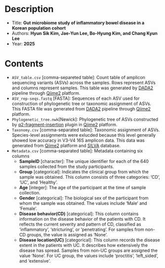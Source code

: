 # Description
- Title: **Gut microbiome study of inflammatory bowel disease in a Korean population cohort**
- Authors: **Hyun Sik Kim, Jae-Yun Lee, Bo-Hyung Kim, and Chang Kyun Lee**
- Year: **2025**

# Contents
- `ASV_table.csv` [comma-separeted table]: Count table of amplicon sequencing variants (ASVs) across the samples. Rows represent ASVs and columns represent samples. This table was generated by [DADA2](https://benjjneb.github.io/dada2/index.html) pipeline through [Qiime2](https://qiime2.org/) platform.
- `ASV_rep-seqs.fastq` [FASTA]: Sequences of each ASV used for construction of phylogenetic tree or taxonomic assignment of ASVs. This FASTA file was generated from [DADA2](https://benjjneb.github.io/dada2/index.html) pipeline through [Qiime2](https://qiime2.org/) platform.
- `Phylogenetic_tree.nwk`[Newick]: Phylogenetic tree of ASVs constructed by [q2-fragment-insertion](https://library.qiime2.org/plugins/q2-fragment-insertion/16/) plugin in [Qiime2](https://qiime2.org/) platform.
- `Taxonomy.csv` [comma-separated table]: Taxonomic assignment of ASVs. Species-level assignments were exlucded because this level generally showed low accuracy in V3-V4 16S amplicon data. This data was generated from [Qiime2](https://qiime2.org/) platform and [SILVA](https://www.arb-silva.de/) database.
- `Metadata.csv` [comma-separated table]: Metadata containing six columns
  - **SampleID** [character]: The unique identifier for each of the 640 samples collected from the study participants.
  - **Group** [categorical]: Indicates the clinical group from which the sample was obtained. This column consists of three categories: ‘CD’, ‘UC’, and ‘Healthy’.
  - **Age** [integer]: The age of the participant at the time of sample collection.
  - **Gender** [categorical]: The biological sex of the participant from whom the sample was obtained. The values include ‘Male’ and ‘Female’.
  - **Disease behavior(CD)** [categorical]: This column contains information on the disease behavior of the patients with CD. It reflects the current severity and pattern of CD, classified as ‘inflammatory’, ‘stricturing’, or ‘penetrating’. For samples from non-CD groups, the value is assigned as ‘None’.
  - **Disease location(UC)** [categorical]: This column records the disease extent in the patients with UC. It describes how extensively the disease has spread. Samples from non-UC groups are assigned the value ‘None’. For UC group, the values include ‘proctitis’, ‘left_sided’, and ‘extensive’.

